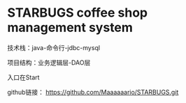 # STARBUGS coffee shop management system

技术栈：java-命令行-jdbc-mysql

项目结构：业务逻辑层-DAO层

入口在Start

github链接：
https://github.com/Maaaaaario/STARBUGS.git



